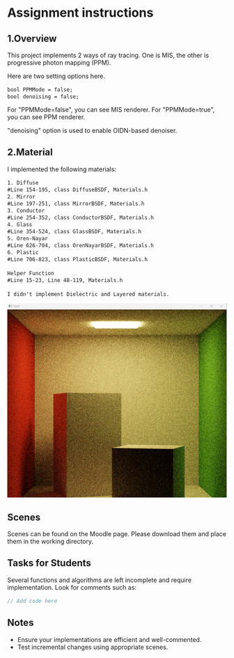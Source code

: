 # Assignment instructions

## 1.Overview
This project implements 2 ways of ray tracing. One is MIS, the other is progressive photon mapping (PPM).

Here are two setting options here. 
```
bool PPMMode = false; 
bool denoising = false;
```
For "PPMMode=false", you can see MIS renderer. For "PPMMode=true", you can see PPM renderer.

"denoising" option is used to enable OIDN-based denoiser.


## 2.Material
I implemented the following materials:
```
1. Diffuse 
#Line 154-195, class DiffuseBSDF, Materials.h
2. Mirror
#Line 197-251, class MirrorBSDF, Materials.h
3. Conductor
#Line 254-352, class ConductorBSDF, Materials.h
4. Glass
#Line 354-524, class GlassBSDF, Materials.h
5. Oren-Nayar
#Line 626-704, class OrenNayarBSDF, Materials.h
6. Plastic
#Line 706-823, class PlasticBSDF, Materials.h

Helper Function
#Line 15-23, Line 48-119, Materials.h

I didn't implement Dielectric and Layered materials.
```
![Diffuse Material without denoiser](/pic/Diffuse_NoDenoiser.png "Magic Gardens")










## Scenes

Scenes can be found on the Moodle page. Please download them and place them in the working directory.

## Tasks for Students

Several functions and algorithms are left incomplete and require implementation. Look for comments such as:

```cpp
// Add code here
```

## Notes

- Ensure your implementations are efficient and well-commented.
- Test incremental changes using appropriate scenes.
  
